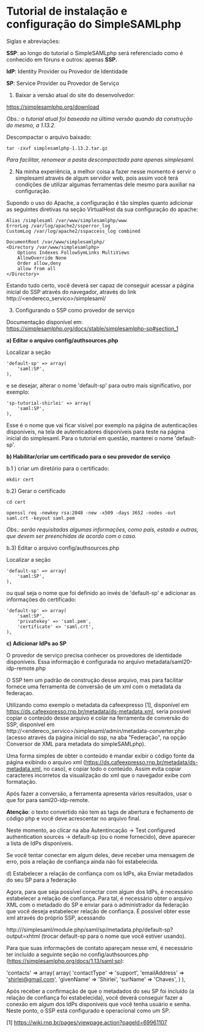 # Tutorial de instalação e configuração do SimpleSAMLphp

Siglas e abreviações:

**SSP**: ao longo do tutorial o SimpleSAMLphp será referenciado como é conhecido em fóruns e outros: apenas **SSP.**

**IdP**: Identity Provider ou Provedor de Identidade

**SP**: Service Provider ou Provedor de Serviço

1. Baixar a versão atual do site do desenvolvedor:

https://simplesamlphp.org/download

*Obs.: o tutorial atual foi baseada na última versão quando da construção do mesmo, a 1.13.2.*


Descompactar o arquivo baixado:

`tar -zxvf simplesamlphp-1.13.2.tar.gz`

*Para facilitar, renomear a pasta descompactada para apenas simplesaml.*


2. Na minha experiência, a melhor coisa a fazer nesse momento é servir o simplesaml através de algum servidor web, pois assim você terá condições de utilizar algumas ferramentas dele mesmo para auxiliar na configuração.

Supondo o uso do Apache, a configuração é tão simples quanto  adicionar as seguintes diretivas na seção VirtualHost da sua configuração do apache:


    Alias /simplesaml /var/www/simplesamlphp/www
    ErrorLog /var/log/apache2/ssperror_log
    CustomLog /var/log/apache2/sspaccess_log combined

    DocumentRoot /var/www/simplesamlphp/
    <Directory /var/www/simplesamlphp>
        Options Indexes FollowSymLinks MultiViews
        AllowOverride None
        Order allow,deny
        allow from all
    </Directory>

Estando tudo certo, você deverá ser capaz de conseguir acessar a página inicial do SSP através do navegador, através do link http://<endereco_servico>/simplesaml/

3. Configurando o SSP como provedor de serviço 

Documentação disponível em: https://simplesamlphp.org/docs/stable/simplesamlphp-sp#section_1

**a) Editar o arquivo config/authsources.php**

Localizar a seção 

    'default-sp' => array(
        'saml:SP',
    ),


e se desejar, alterar o nome 'default-sp' para outro mais significativo, por exemplo:

    'sp-tutorial-shirlei' => array(
        'saml:SP',
    ),


Esse é o nome que vai ficar visível por exemplo na página de autenticações disponíveis, na tela de autenticadores disponíveis para teste na página inicial do simplesaml.
Para o tutorial em questão, manterei o nome 'default-sp'.

**b) Habilitar/criar um certificado para o seu provedor de serviço**

b.1 ) criar um diretório para o certificado:

`mkdir cert`

b.2) Gerar o certificado

`cd cert`

`openssl req -newkey rsa:2048 -new -x509 -days 3652 -nodes -out saml.crt -keyout saml.pem`

*Obs.: serão requisitadas algumas informações, como país, estado e outras, que devem ser preenchidas de acordo com o caso.*

b.3) Editar o arquivo config/authsources.php

Localizar a seção 

    'default-sp' => array(
        'saml:SP',
    ),

ou qual seja o nome que foi definido ao invés de 'default-sp' e adicionar as informações do certificado:


    'default-sp' => array(
        'saml:SP',
        'privatekey' => 'saml.pem',
        'certificate' => 'saml.crt',
    ),


**c) Adicionar IdPs ao SP**

O provedor de serviço precisa conhecer os provedores de identidade disponíveis. Essa informação é configurada no arquivo 
metadata/saml20-idp-remote.php

O SSP tem um padrão de construção desse arquivo, mas para facilitar fornece uma ferramenta de conversão de um xml com o metadata da federaçao.

Utilizando como exemplo o metadata da cafeexpresso [1], disponível em https://ds.cafeexpresso.rnp.br/metadata/ds-metadata.xml,
seria possível copiar o conteúdo desse arquivo e colar na ferramenta de conversão do SSP, disponível em 
http://<endereco_servico>/simplesaml/admin/metadata-converter.php (acesso através da página inicial do ssp, na aba "Federação", na opção Conversor de XML para metadata do simpleSAMLphp).

Uma forma simples de obter o conteúdo é mandar exibir o código fonte da página exibindo o arquivo xml (https://ds.cafeexpresso.rnp.br/metadata/ds-metadata.xml, no caso), e copiar todo o conteúdo. Assim evita copiar caracteres incorretos da visualização do xml que o navegador exibe com formatação.

Após fazer a conversão, a ferramenta apresenta vários resultados, usar o que for para saml20-idp-remote.

**Atenção**: o texto convertido não tem as tags de abertura e fechamento de código php e você deve acrescentar no arquivo final.


Neste momento, ao clicar na aba Autentincação -> Test configured authentication sources -> default-sp (ou o nome fornecido), deve aparecer a lista de IdPs disponíveis.

Se você tentar conectar em algum deles, deve receber uma mensagem de erro, pois a relação de confiança ainda não foi estabelecida.

d) Estabelecer a relação de confiança com os IdPs, aka Enviar metadados do seu SP para a federação

Agora, para que seja possível conectar com algum dos IdPs, é necessário estabelecer a relação de confiança.
Para tal, é necessário obter o arquivo XML com o metadado do SP e enviar para o administrador da federação que você deseja estabelecer relação de confiança.
É possível obter esse xml através do próprio SSP, acessando 

http://<host>/simplesaml/module.php/saml/sp/metadata.php/default-sp?output=xhtml (trocar default-sp para o nome que você estiver usando).

Para que suas informações de contato apareçam nesse xml, é necessário ter incluído a seguinte seção no config/authsources.php (https://simplesamlphp.org/docs/1.13/saml:sp):

'contacts' => array(
        array(
            'contactType'       => 'support',
            'emailAddress'      => 'shirlei@gmail.com',
            'givenName'         => 'Shirlei',
            'surName'           => 'Chaves',
        )
    ),

Após receber a confirmação de que o metadados do seu SP foi incluído (a relação de confiança foi estabelecida), você deverá conseguir fazer a conexão em algum dos IdPs disponíveis que você tenha usuário e senha.
Neste ponto, o SSP está configurado e operacional como um SP.



[1] https://wiki.rnp.br/pages/viewpage.action?pageId=69961107